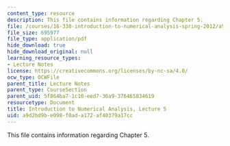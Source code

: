 ```yaml
---
content_type: resource
description: This file contains information regarding Chapter 5.
file: /courses/18-330-introduction-to-numerical-analysis-spring-2012/a9d2bd9be098f0ada172af40379a17cc_MIT18_330S12_Chapter5.pdf
file_size: 695977
file_type: application/pdf
hide_download: true
hide_download_original: null
learning_resource_types:
- Lecture Notes
license: https://creativecommons.org/licenses/by-nc-sa/4.0/
ocw_type: OCWFile
parent_title: Lecture Notes
parent_type: CourseSection
parent_uid: 5f864ba7-1c10-eed7-36a9-376465834619
resourcetype: Document
title: Introduction to Numerical Analysis, Lecture 5
uid: a9d2bd9b-e098-f0ad-a172-af40379a17cc
---
```

This file contains information regarding Chapter 5.